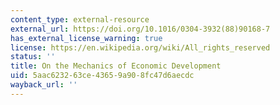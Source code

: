 ```yaml
---
content_type: external-resource
external_url: https://doi.org/10.1016/0304-3932(88)90168-7
has_external_license_warning: true
license: https://en.wikipedia.org/wiki/All_rights_reserved
status: ''
title: On the Mechanics of Economic Development
uid: 5aac6232-63ce-4365-9a90-8fc47d6aecdc
wayback_url: ''
---
```

